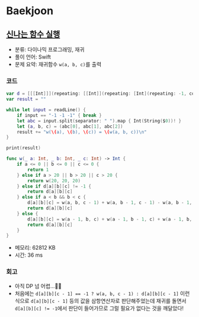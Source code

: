 # Baekjoon

## [신나는 함수 실행](https://www.acmicpc.net/problem/9184)

* 분류: 다이나믹 프로그래밍, 재귀
* 풀이 언어: Swift
* 문제 요약: 재귀함수 `w(a, b, c)`를 출력

### 코드

```swift
var d = [[[Int]]](repeating: [[Int]](repeating: [Int](repeating: -1, count: 21), count: 21), count: 21)
var result = ""

while let input = readLine() {
    if input == "-1 -1 -1" { break }
    let abc = input.split(separator: " ").map { Int(String($0))! }
    let (a, b, c) = (abc[0], abc[1], abc[2])
    result += "w(\(a), \(b), \(c)) = \(w(a, b, c))\n"
}

print(result)

func w(_ a: Int, _ b: Int, _ c: Int) -> Int {
    if a <= 0 || b <= 0 || c <= 0 {
        return 1
    } else if a > 20 || b > 20 || c > 20 {
        return w(20, 20, 20)
    } else if d[a][b][c] != -1 {
        return d[a][b][c]
    } else if a < b && b < c {
        d[a][b][c] = w(a, b, c - 1) + w(a, b - 1, c - 1) - w(a, b - 1, c)
        return d[a][b][c]
    } else {
        d[a][b][c] = w(a - 1, b, c) + w(a - 1, b - 1, c) + w(a - 1, b, c - 1) - w(a - 1, b - 1, c - 1)
        return d[a][b][c]
    }
}
```

* 메모리: 62812 KB
* 시간: 36 ms

### 회고

* 아직 DP 넘 어렵...😮‍💨
* 처음에는 `d[a][b][c - 1] == -1 ? w(a, b, c - 1) : d[a][b][c - 1]` 이런 식으로 `d[a][b][c - 1]` 등의 값을 삼항연산자로 판단해주었는데 재귀를 돌면서 `d[a][b][c] != -1`에서 판단이 들어가므로 그럴 필요가 없다는 것을 깨달았다!